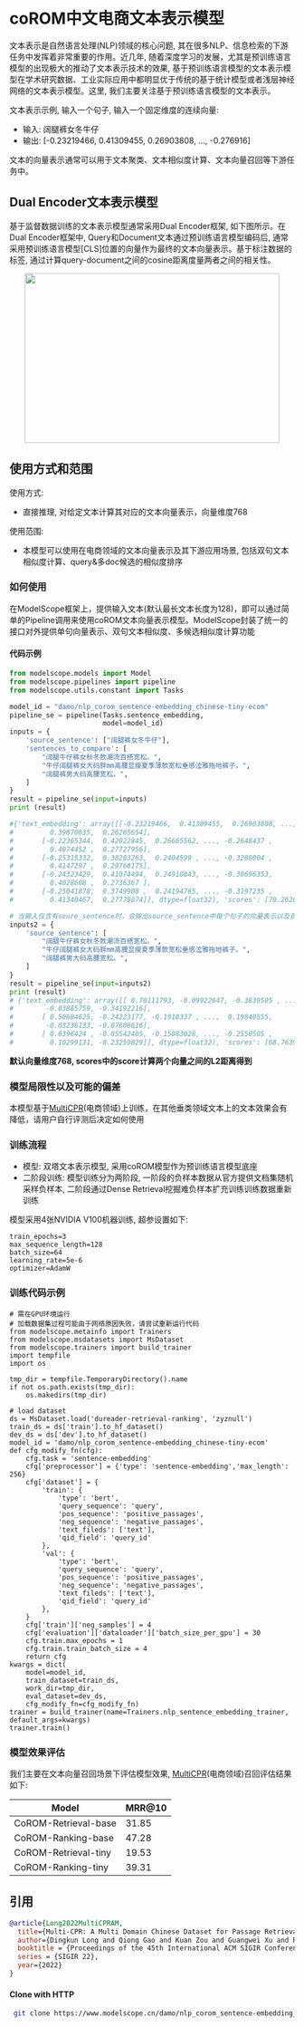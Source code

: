 
# coROM中文电商文本表示模型

文本表示是自然语言处理(NLP)领域的核心问题, 其在很多NLP、信息检索的下游任务中发挥着非常重要的作用。近几年, 随着深度学习的发展，尤其是预训练语言模型的出现极大的推动了文本表示技术的效果, 基于预训练语言模型的文本表示模型在学术研究数据、工业实际应用中都明显优于传统的基于统计模型或者浅层神经网络的文本表示模型。这里, 我们主要关注基于预训练语言模型的文本表示。

文本表示示例, 输入一个句子, 输入一个固定维度的连续向量:

- 输入: 阔腿裤女冬牛仔
- 输出: [-0.23219466,  0.41309455,  0.26903808, ..., -0.276916]

文本的向量表示通常可以用于文本聚类、文本相似度计算、文本向量召回等下游任务中。

## Dual Encoder文本表示模型

基于监督数据训练的文本表示模型通常采用Dual Encoder框架, 如下图所示。在Dual Encoder框架中, Query和Document文本通过预训练语言模型编码后, 通常采用预训练语言模型[CLS]位置的向量作为最终的文本向量表示。基于标注数据的标签, 通过计算query-document之间的cosine距离度量两者之间的相关性。

<div align=center><img width="450" height="300" src="./resources/dual-encoder.png" /></div>

## 使用方式和范围

使用方式:
- 直接推理, 对给定文本计算其对应的文本向量表示，向量维度768

使用范围:
- 本模型可以使用在电商领域的文本向量表示及其下游应用场景, 包括双句文本相似度计算、query&多doc候选的相似度排序

### 如何使用

在ModelScope框架上，提供输入文本(默认最长文本长度为128)，即可以通过简单的Pipeline调用来使用coROM文本向量表示模型。ModelScope封装了统一的接口对外提供单句向量表示、双句文本相似度、多候选相似度计算功能

#### 代码示例
```python
from modelscope.models import Model
from modelscope.pipelines import pipeline
from modelscope.utils.constant import Tasks

model_id = "damo/nlp_corom_sentence-embedding_chinese-tiny-ecom"
pipeline_se = pipeline(Tasks.sentence_embedding,
                       model=model_id)
inputs = {
    'source_sentence': ["阔腿裤女冬牛仔"],
    'sentences_to_compare': [
        "阔腿牛仔裤女秋冬款潮流百搭宽松。",
        "牛仔阔腿裤女大码胖mm高腰显瘦夏季薄款宽松垂感泫雅拖地裤子。",
        "阔腿裤男大码高腰宽松。",
    ]
}
result = pipeline_se(input=inputs)
print (result)

#{'text_embedding': array([[-0.23219466,  0.41309455,  0.26903808, ..., -0.27691665,
#         0.39870635,  0.26265654],
#       [-0.22365344,  0.42022845,  0.26665562, ..., -0.2648437 ,
#         0.4074452 ,  0.27727956],
#       [-0.25315332,  0.38203263,  0.2404599 , ..., -0.3280004 ,
#         0.4147297 ,  0.29768175],
#       [-0.24323429,  0.41074494,  0.24910843, ..., -0.30696353,
#         0.4028608 ,  0.2736367 ],
#       [-0.25041878,  0.3749908 ,  0.24194765, ..., -0.3197235 ,
#         0.41340467,  0.27778074]], dtype=float32), 'scores': [70.26205444335938, 70.#42506408691406, 70.55734252929688, 70.36206817626953]}

# 当输入仅含有soure_sentence时，会输出source_sentence中每个句子的向量表示以及首个句子与其他句子的相似度。
inputs2 = {
    'source_sentence': [
        "阔腿牛仔裤女秋冬款潮流百搭宽松。",
        "牛仔阔腿裤女大码胖mm高腰显瘦夏季薄款宽松垂感泫雅拖地裤子。",
        "阔腿裤男大码高腰宽松。",
    ]
}
result = pipeline_se(input=inputs2)
print (result)
# {'text_embedding': array([[ 0.70111793, -0.09922647, -0.3839505 , ...,  0.04588755,
#        -0.03885759, -0.34192216],
#       [ 0.50684625, -0.24223177, -0.1910337 , ...,  0.19840555,
#        -0.03236133, -0.07606616],
#       [ 0.6396424 , -0.05542405, -0.15083028, ..., -0.2550505 ,
#         0.10299131, -0.23259829]], dtype=float32), 'scores': [68.76390075683594, 67.31983184814453]}
```

**默认向量维度768, scores中的score计算两个向量之间的L2距离得到**

### 模型局限性以及可能的偏差

本模型基于[MultiCPR](https://github.com/Alibaba-NLP/Multi-CPR)(电商领域)上训练，在其他垂类领域文本上的文本效果会有降低，请用户自行评测后决定如何使用

### 训练流程

- 模型: 双塔文本表示模型, 采用coROM模型作为预训练语言模型底座
- 二阶段训练: 模型训练分为两阶段, 一阶段的负样本数据从官方提供文档集随机采样负样本, 二阶段通过Dense Retrieval挖掘难负样本扩充训练训练数据重新训练

模型采用4张NVIDIA V100机器训练, 超参设置如下:
```
train_epochs=3
max_sequence_length=128
batch_size=64
learning_rate=5e-6
optimizer=AdamW
```

### 训练代码示例
```
# 需在GPU环境运行
# 加载数据集过程可能由于网络原因失败，请尝试重新运行代码
from modelscope.metainfo import Trainers                                                                                                                                                              
from modelscope.msdatasets import MsDataset
from modelscope.trainers import build_trainer
import tempfile
import os

tmp_dir = tempfile.TemporaryDirectory().name
if not os.path.exists(tmp_dir):
    os.makedirs(tmp_dir)

# load dataset
ds = MsDataset.load('dureader-retrieval-ranking', 'zyznull')
train_ds = ds['train'].to_hf_dataset()
dev_ds = ds['dev'].to_hf_dataset()
model_id = 'damo/nlp_corom_sentence-embedding_chinese-tiny-ecom'
def cfg_modify_fn(cfg):
    cfg.task = 'sentence-embedding'
    cfg['preprocessor'] = {'type': 'sentence-embedding','max_length': 256}
    cfg['dataset'] = {
        'train': {
            'type': 'bert',
            'query_sequence': 'query',
            'pos_sequence': 'positive_passages',
            'neg_sequence': 'negative_passages',
            'text_fileds': ['text'],
            'qid_field': 'query_id'
        },
        'val': {
            'type': 'bert',
            'query_sequence': 'query',
            'pos_sequence': 'positive_passages',
            'neg_sequence': 'negative_passages',
            'text_fileds': ['text'],
            'qid_field': 'query_id'
        },
    }
    cfg['train']['neg_samples'] = 4
    cfg['evaluation']['dataloader']['batch_size_per_gpu'] = 30
    cfg.train.max_epochs = 1
    cfg.train.train_batch_size = 4
    return cfg 
kwargs = dict(
    model=model_id,
    train_dataset=train_ds,
    work_dir=tmp_dir,
    eval_dataset=dev_ds,
    cfg_modify_fn=cfg_modify_fn)
trainer = build_trainer(name=Trainers.nlp_sentence_embedding_trainer, default_args=kwargs)
trainer.train()
```

### 模型效果评估

我们主要在文本向量召回场景下评估模型效果, [MultiCPR](https://github.com/Alibaba-NLP/Multi-CPR)(电商领域)召回评估结果如下:

| Model       | MRR@10 |
|-------------|--------|
| CoROM-Retrieval-base      |  31.85  |
| CoROM-Ranking-base        |  47.28  |
| CoROM-Retrieval-tiny      |  19.53  |
| CoROM-Ranking-tiny        |  39.31  |

## 引用

```BibTeX
@article{Long2022MultiCPRAM,
  title={Multi-CPR: A Multi Domain Chinese Dataset for Passage Retrieval},
  author={Dingkun Long and Qiong Gao and Kuan Zou and Guangwei Xu and Pengjun Xie and Rui Guo and Jianfeng Xu and Guanjun Jiang and Luxi Xing and P. Yang},
  booktitle = {Proceedings of the 45th International ACM SIGIR Conference on Research and Development in Information Retrieval},
  series = {SIGIR 22},
  year={2022}
}
```

#### Clone with HTTP
```bash
 git clone https://www.modelscope.cn/damo/nlp_corom_sentence-embedding_chinese-base-ecom.git
```
